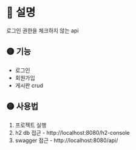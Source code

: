 # 🔴 설명
로그인 권한을 체크하지 않는 api

## 🟡 기능
- 로그인
- 회원가입
- 게시판 crud

## 🟡 사용법
1. 프로젝트 실행
2. h2 db 접근 - http://localhost:8080/h2-console
3. swagger 접근 - http://localhost:8080/api/

